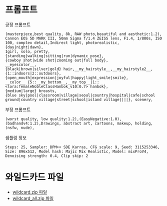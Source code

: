 # 프롬프트

긍정 프롬프트

```
(masterpiece,best quality, 8k, RAW photo,beautiful and aesthetic:1.2), Cannon EOS 5D MARK III, 50mm Sigma f/1.4 ZEISS lens, F1.4, 1/800s, ISO 100, complex detail,Indirect light, photorealistic,
{day|night|dawn},
1girl, solo, pretty,
{standing|walking|sitting|run|dynamic pose},
{cowboy shot|wide shot|zooming out|full body},
__eyescolor__,
{black|brown|silver|gold} hair,__my_hairstyle__,__my_hairstyle2__,
{1::indoors|2::outdoors},
{open_mouth|expression|joyful|happy|light_smile|smile},
__color__ {5::__my_bottom__,__my_top__|1::<lora:femaleNobleClassHanbok_v10:0.7> hanbok},
{medium|large} breasts,
{blue sky|pool|classroom|village|seoul|country|hospital|cafe|school ground|country village|street|school|island village||||}, scenery,
```

부정 프롬프트

```
(worst quality, low quality:1.2),(EasyNegative:1.0), (badhandv4:1.2),Drawings, abstract art, cartoons, makeup, holding, (nsfw, nude),
```

샘플링 정보

```
Steps: 25, Sampler: DPM++ SDE Karras, CFG scale: 9, Seed: 3115253346, Size: 896x512, Model hash: Majic Mix Realistic, Model: mixProV4, Denoising strength: 0.4, Clip skip: 2
```

# 와일드카드 파일

- [wildcard.zip 파일](https://raw.githubusercontent.com/ninjaneural/webui/master/memo/wildcard/wildcard.zip)
- [wildcard_all.zip 파일](https://raw.githubusercontent.com/ninjaneural/webui/master/memo/wildcard/wildcard_all.zip)

